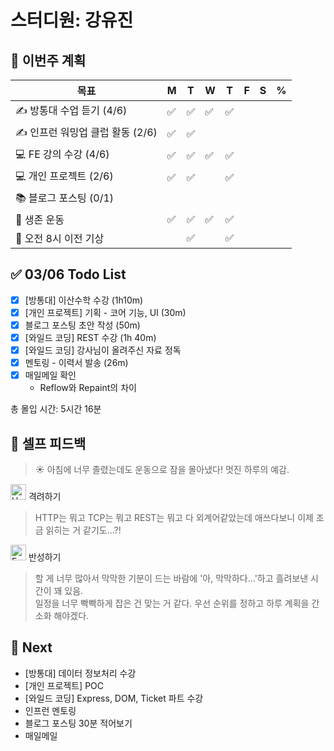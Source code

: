 # 스터디원: 강유진

## 🚀 이번주 계획

| 목표                             | M   | T   | W   | T   | F   | S   | %   |
| -------------------------------- | --- | --- | --- | --- | --- | --- | --- |
| ✍️ 방통대 수업 듣기 (4/6)        | ✅  | ✅  | ✅  | ✅  |     |     |     |
| ✍️ 인프런 워밍업 클럽 활동 (2/6) | ✅  | ✅  |     |     |     |     |     |
| 💻 FE 강의 수강 (4/6)            | ✅  | ✅  | ✅  | ✅  |     |     |     |
| 💻 개인 프로젝트 (2/6)           | ✅  | ✅  |     | ✅  |     |     |     |
| 📚 블로그 포스팅 (0/1)           |     |     |     |     |     |     |     |
| 💪 생존 운동                     | ✅  | ✅  | ✅  | ✅  |     |     |     |
| 🩵 오전 8시 이전 기상             |     | ✅  |     | ✅  |     |     |     |

## ✅ 03/06 Todo List

- [x] [방통대] 이산수학 수강 (1h10m)
- [x] [개인 프로젝트] 기획 - 코어 기능, UI (30m)
- [x] 블로그 포스팅 초안 작성 (50m)
- [x] [와일드 코딩] REST 수강 (1h 40m)
- [x] [와일드 코딩] 강사님이 올려주신 자료 정독
- [x] 멘토링 - 이력서 발송 (26m)
- [x] 매일메일 확인
  - Reflow와 Repaint의 차이

총 몰입 시간: 5시간 16분

## 🎉 셀프 피드백

> ☀️ 아침에 너무 졸렸는데도 운동으로 잠을 몰아냈다! 멋진 하루의 예감. <br>

<img src="https://raw.githubusercontent.com/Tarikul-Islam-Anik/Animated-Fluent-Emojis/master/Emojis/Smilies/Hugging%20Face.png" alt="Hugging Face" width="25" height="25"> 격려하기</img>

> HTTP는 뭐고 TCP는 뭐고 REST는 뭐고 다 외계어같았는데 애쓰다보니 이제 조금 읽히는 거 같기도...?! <br>

<img src="https://raw.githubusercontent.com/Tarikul-Islam-Anik/Animated-Fluent-Emojis/master/Emojis/Smilies/Face%20with%20Monocle.png" alt="Face with Monocle" width="25" height="25"> 반성하기</img>

> 할 게 너무 많아서 막막한 기분이 드는 바람에 '아, 막막하다...'하고 흘려보낸 시간이 꽤 있음. <br>
> 일정을 너무 빡빡하게 잡은 건 맞는 거 같다. 우선 순위를 정하고 하루 계획을 간소화 해야겠다. <br>

## 🌱 Next

- [방통대] 데이터 정보처리 수강
- [개인 프로젝트] POC
- [와일드 코딩] Express, DOM, Ticket 파트 수강
- 인프런 멘토링
- 블로그 포스팅 30분 적어보기
- 매일메일
